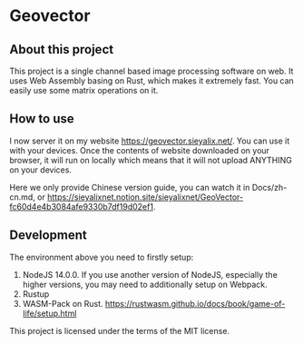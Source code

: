 # Geovector

## About this project

This project is a single channel based image processing software on web. It uses Web Assembly basing on Rust, which makes it extremely fast. You can easily use some matrix operations on it.

## How to use

I now server it on my website <https://geovector.sieyalix.net/>. You can use it with your devices. Once the contents of website downloaded on your browser, it will run on locally which means that it will not upload ANYTHING on your devices.

Here we only provide Chinese version guide, you can watch it in Docs/zh-cn.md, or <https://sieyalixnet.notion.site/sieyalixnet/GeoVector-fc60d4e4b3084afe9330b7df19d02ef1>.

## Development

The environment above you need to firstly setup:

1. NodeJS 14.0.0. If you use another version of NodeJS, especially the higher versions, you may need to additionally setup on Webpack.
2. Rustup
3. WASM-Pack on Rust. <https://rustwasm.github.io/docs/book/game-of-life/setup.html>

This project is licensed under the terms of the MIT license.